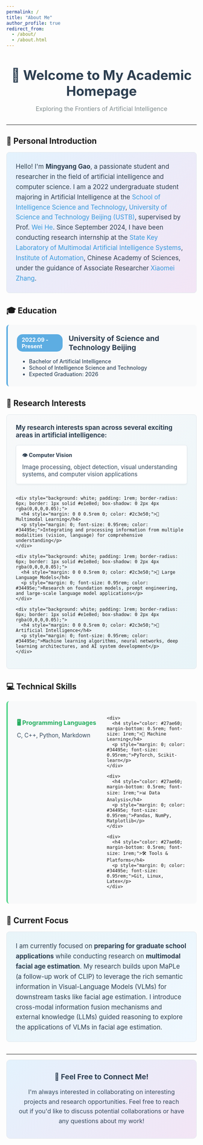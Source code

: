 ```yaml
---
permalink: /
title: "About Me"
author_profile: true
redirect_from:
  - /about/
  - /about.html
---
```


<div style="text-align: center; margin-bottom: 2rem;">
  <h1 style="color: #2c3e50; font-size: 2.2rem; margin-bottom: 0.5rem;">👋 Welcome to My Academic Homepage</h1>
  <p style="color: #7f8c8d; font-size: 1rem; margin-bottom: 2rem;">Exploring the Frontiers of Artificial Intelligence</p>
</div>

---

## 🎯 Personal Introduction

<div style="background: linear-gradient(135deg, #e3f2fd 0%, #f3e5f5 100%); padding: 1.5rem; border-radius: 8px; margin-bottom: 2rem; border: 1px solid #e1e8ed;">
  <p style="margin: 0; line-height: 1.6; font-size: 1.05rem; color: #2c3e50;">
    Hello! I'm <strong>Mingyang Gao</strong>, a passionate student and researcher in the field of artificial intelligence and computer science. I am a 2022 undergraduate student majoring in Artificial Intelligence at the <a href="https://ai.ustb.edu.cn/" style="color: #3498db; text-decoration: none;">School of Intelligence Science and Technology</a>, <a href="https://www.ustb.edu.cn/" style="color: #3498db; text-decoration: none;">University of Science and Technology Beijing (USTB)</a>, supervised by Prof. <a href="https://ai.ustb.edu.cn/szdw/xsszmjs/H/74a32a50d6d74ae8b83f87be28b4bd3b.htm" style="color: #3498db; text-decoration: none;">Wei He</a>. Since September 2024, I have been conducting research internship at the <a href="https://mais.ia.ac.cn/" style="color: #3498db; text-decoration: none;">State Key Laboratory of Multimodal Artificial Intelligence Systems</a>, <a href="https://ia.cas.cn/" style="color: #3498db; text-decoration: none;">Institute of Automation</a>, Chinese Academy of Sciences, under the guidance of Associate Researcher <a href="http://www.ia.ac.cn/rcdw/fyjy/202409/t20240913_7362792.html" style="color: #3498db; text-decoration: none;">Xiaomei Zhang</a>.
  </p>
</div>

## 🎓 Education

<div style="background: #f8f9fa; padding: 1.5rem; border-radius: 8px; border-left: 4px solid #5dade2; margin-bottom: 2rem;">
  <div style="display: flex; align-items: center; margin-bottom: 1rem;">
    <span style="background: #5dade2; color: white; padding: 0.4rem 0.8rem; border-radius: 15px; font-weight: bold; margin-right: 1rem; font-size: 0.9rem;">2022.09 - Present</span>
    <h3 style="margin: 0; color: #2c3e50; font-size: 1.2rem;">University of Science and Technology Beijing</h3>
  </div>
  <ul style="margin: 0; padding-left: 2rem; color: #34495e;">
    <li style="font-weight: 500;">Bachelor of Artificial Intelligence</li>
    <li style="font-weight: 500;">School of Intelligence Science and Technology</li>
    <li style="font-weight: 500;">Expected Graduation: 2026</li>
  </ul>
</div>

## 🔬 Research Interests

<div style="background: linear-gradient(135deg, #f8f9fa 0%, #e8f4f8 100%); padding: 1.5rem; border-radius: 8px; margin-bottom: 2rem; border: 1px solid #e1e8ed;">
  <p style="margin: 0 0 1rem 0; font-size: 1.05rem; font-weight: bold; color: #2c3e50;">My research interests span across several exciting areas in artificial intelligence:</p>
  
  <div style="display: grid; grid-template-columns: repeat(auto-fit, minmax(280px, 1fr)); gap: 1rem;">
    <div style="background: white; padding: 1rem; border-radius: 6px; border: 1px solid #e1e8ed; box-shadow: 0 2px 4px rgba(0,0,0,0.05);">
      <h4 style="margin: 0 0 0.5rem 0; color: #2c3e50;">👁️ Computer Vision</h4>
      <p style="margin: 0; font-size: 0.95rem; color: #34495e;">Image processing, object detection, visual understanding systems, and computer vision applications</p>
    </div>
    
    <div style="background: white; padding: 1rem; border-radius: 6px; border: 1px solid #e1e8ed; box-shadow: 0 2px 4px rgba(0,0,0,0.05);">
      <h4 style="margin: 0 0 0.5rem 0; color: #2c3e50;">🔄 Multimodal Learning</h4>
      <p style="margin: 0; font-size: 0.95rem; color: #34495e;">Integrating and processing information from multiple modalities (vision, language) for comprehensive understanding</p>
    </div>
    
    <div style="background: white; padding: 1rem; border-radius: 6px; border: 1px solid #e1e8ed; box-shadow: 0 2px 4px rgba(0,0,0,0.05);">
      <h4 style="margin: 0 0 0.5rem 0; color: #2c3e50;">🤖 Large Language Models</h4>
      <p style="margin: 0; font-size: 0.95rem; color: #34495e;">Research on foundation models, prompt engineering, and large-scale language model applications</p>
    </div>
    
    <div style="background: white; padding: 1rem; border-radius: 6px; border: 1px solid #e1e8ed; box-shadow: 0 2px 4px rgba(0,0,0,0.05);">
      <h4 style="margin: 0 0 0.5rem 0; color: #2c3e50;">🧠 Artificial Intelligence</h4>
      <p style="margin: 0; font-size: 0.95rem; color: #34495e;">Machine learning algorithms, neural networks, deep learning architectures, and AI system development</p>
    </div>
  </div>
</div>

## 💻 Technical Skills

<div style="background: #f8f9fa; padding: 1.5rem; border-radius: 8px; border-left: 4px solid #58d68d; margin-bottom: 2rem;">
  <div style="display: grid; grid-template-columns: repeat(2, 1fr); gap: 1.5rem;">
    <div>
      <h4 style="color: #27ae60; margin-bottom: 0.5rem; font-size: 1rem;">🖥️ Programming Languages</h4>
      <p style="margin: 0; color: #34495e; font-size: 0.95rem;">C, C++, Python, Markdown</p>
    </div>
    
    <div>
      <h4 style="color: #27ae60; margin-bottom: 0.5rem; font-size: 1rem;">🧠 Machine Learning</h4>
      <p style="margin: 0; color: #34495e; font-size: 0.95rem;">PyTorch, Scikit-learn</p>
    </div>
    
    <div>
      <h4 style="color: #27ae60; margin-bottom: 0.5rem; font-size: 1rem;">📊 Data Analysis</h4>
      <p style="margin: 0; color: #34495e; font-size: 0.95rem;">Pandas, NumPy, Matplotlib</p>
    </div>
    
    <div>
      <h4 style="color: #27ae60; margin-bottom: 0.5rem; font-size: 1rem;">🛠️ Tools & Platforms</h4>
      <p style="margin: 0; color: #34495e; font-size: 0.95rem;">Git, Linux, Latex</p>
    </div>
  </div>
</div>

## 🎯 Current Focus

<div style="background: linear-gradient(135deg, #e8f4f8 0%, #f0f8ff 100%); padding: 1.5rem; border-radius: 8px; margin-bottom: 2rem; border: 1px solid #e1e8ed;">
  <p style="margin: 0; line-height: 1.6; font-size: 1.05rem; color: #2c3e50;">
    I am currently focused on <strong>preparing for graduate school applications</strong> while conducting research on <strong>multimodal facial age estimation</strong>. My research builds upon MaPLe (a follow-up work of CLIP) to leverage the rich semantic information in Visual-Language Models (VLMs) for downstream tasks like facial age estimation. I introduce cross-modal information fusion mechanisms and external knowledge (LLMs) guided reasoning to explore the applications of VLMs in facial age estimation.
  </p>
</div>

---

<div style="text-align: center; background: linear-gradient(135deg, #e3f2fd 0%, #f3e5f5 100%); padding: 2rem; border-radius: 10px; border: 1px solid #e1e8ed;">
  <h3 style="margin: 0 0 1rem 0; font-size: 1.2rem; color: #2c3e50;">🤝 Feel Free to Connect Me!</h3>
  <p style="margin: 0; font-size: 1rem; line-height: 1.6; color: #34495e;">
    I'm always interested in collaborating on interesting projects and research opportunities. Feel free to reach out if you'd like to discuss potential collaborations or have any questions about my work!
  </p>
</div>
